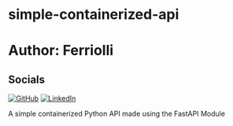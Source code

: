 # simple-containerized-api
# Author: Ferriolli
## Socials
[![GitHub](https://img.shields.io/badge/github-%23121011.svg?style=for-the-badge&logo=github&logoColor=white)](https://github.com/Ferriolli)
[![LinkedIn](https://img.shields.io/badge/linkedin-%230077B5.svg?style=for-the-badge&logo=linkedin&logoColor=white)](https://www.linkedin.com/in/pedro-paulo-ferriolli-461834211/)

A simple containerized Python API made using the FastAPI Module